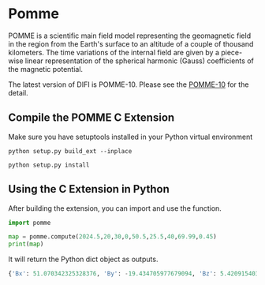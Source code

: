 # Pomme 

POMME is a scientific main field model representing the geomagnetic field in the region from the Earth's surface to an altitude of a couple of thousand kilometers. 
The time variations of the internal field are given by a piece-wise linear representation of the spherical harmonic (Gauss) coefficients of the magnetic potential.

The latest version of DIFI is POMME-10. Please see the [POMME-10](https://geomag.colorado.edu/index.php/pomme-10-magnetic-model-of-the-earth) for the detail.

## Compile the POMME C Extension

Make sure you have setuptools installed in your Python virtual environment

```commandline
python setup.py build_ext --inplace
```
```commandline
python setup.py install
```

## Using the C Extension in Python
After building the extension, you can import and use the function.

```python
import pomme

map = pomme.compute(2024.5,20,30,0,50.5,25.5,40,69.99,0.45)
print(map)
```
It will return the Python dict object as outputs.
```python
{'Bx': 51.070342325328376, 'By': -19.434705977679094, 'Bz': 5.4209154034177285, 'Bh': 49.5246766288401, 'Bf': 46.928721256037534, 'Bdec': -0.037527083681935025, 'Binc': -0.0244606748919729}
```

